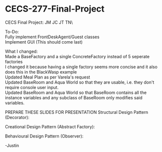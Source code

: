# CECS-277-Final-Project
CECS Final Project: JM JC JT TN\

To-Do:<br>
Fully implement FrontDeskAgent/Guest classes<br>
Implement GUI (This should come last)<br>

What I changed:<br>
Made a BaseFactory and a single ConcreteFactory instead of 5 seperate factories<br>
  I changed it because having a single factory seems more concise and it also does this in the BlackWasp example<br>
Updated Meal Plan as per Varela's request<br>
Updated BaseRoom and Aqua World so that they are usable, i.e. they don't require console user input.<br>
Updated BaseRoom and Aqua World so that BaseRoom contains all the instance variables and any subclass of BaseRoom only modifies said variables. 


PREPARE THESE SLIDES FOR PRESENTATION
Structural Design Pattern (Decorator):

Creational Design Pattern (Abstract Factory): 

Behavioural Design Pattern (Observer):

-Justin
